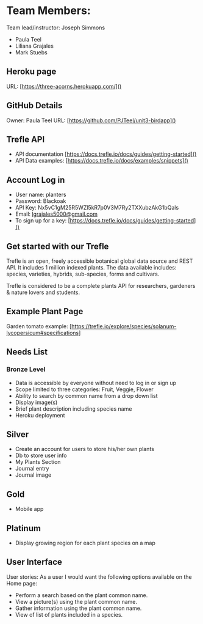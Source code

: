 # Team Members:
Team lead/instructor: Joseph Simmons
- Paula Teel
- Liliana Grajales
- Mark Stuebs
## Heroku page
URL: [https://three-acorns.herokuapp.com/]()

## GitHub Details
Owner: Paula Teel
URL: [https://github.com/PJTeel/unit3-birdapp]()


## Trefle API  
- API documentation
    [https://docs.trefle.io/docs/guides/getting-started]()
- API Data examples:
    [https://docs.trefle.io/docs/examples/snippets]()



## Account Log in
- User name: planters
- Password:  Blackoak
- API Key: Nx5vC1gM25R5WZl5kR7p0V3M7Ry2TXXubzAkG1bQals
- Email: lgrajales5000@gmail.com
- To sign up for a key: [https://docs.trefle.io/docs/guides/getting-started]()

## Get started with our Trefle
Trefle is an open, freely accessible botanical global data source and REST API. It includes 1 million indexed plants. The data available includes: species, varieties, hybrids, sub-species, forms and cultivars.

Trefle is considered to be a complete plants API for researchers, gardeners & nature lovers and students.

## Example Plant Page
Garden tomato example: [https://trefle.io/explore/species/solanum-lycopersicum#specifications]


## Needs List
### Bronze Level
- Data is accessible by everyone without need to log in or sign up
- Scope limited to three categories: Fruit, Veggie, Flower
- Ability to search by common name from a drop down list
- Display image(s)
- Brief plant description including species name
- Heroku deployment

## Silver
- Create an account for users to store his/her own plants
- Db to store user info
- My Plants Section
- Journal entry
- Journal image

## Gold
- Mobile app

## Platinum
- Display growing region for each plant species on a map

## User Interface
User stories:
As a user I would want the following options available on the Home page:
- Perform a search based on the plant common name.
- View a picture(s) using the plant common name.
- Gather information using the plant common name.
- View of list of plants included in a species.



